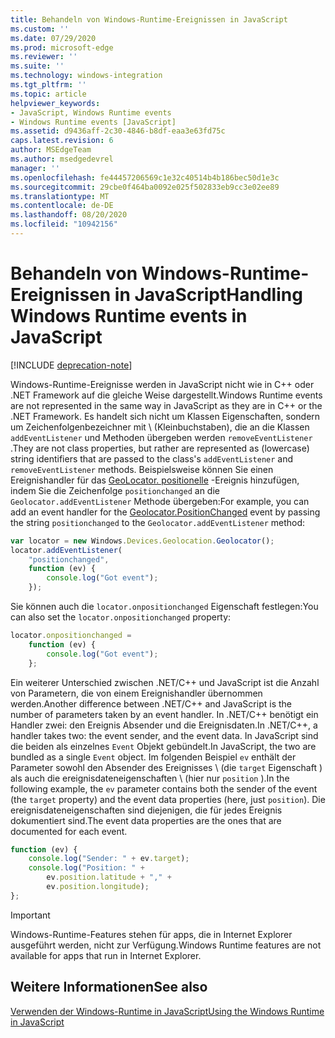 ```yaml
---
title: Behandeln von Windows-Runtime-Ereignissen in JavaScript
ms.custom: ''
ms.date: 07/29/2020
ms.prod: microsoft-edge
ms.reviewer: ''
ms.suite: ''
ms.technology: windows-integration
ms.tgt_pltfrm: ''
ms.topic: article
helpviewer_keywords:
- JavaScript, Windows Runtime events
- Windows Runtime events [JavaScript]
ms.assetid: d9436aff-2c30-4846-b8df-eaa3e63fd75c
caps.latest.revision: 6
author: MSEdgeTeam
ms.author: msedgedevrel
manager: ''
ms.openlocfilehash: fe44457206569c1e32c40514b4b186bec50d1e3c
ms.sourcegitcommit: 29cbe0f464ba0092e025f502833eb9cc3e02ee89
ms.translationtype: MT
ms.contentlocale: de-DE
ms.lasthandoff: 08/20/2020
ms.locfileid: "10942156"
---
```

# <span data-ttu-id="9cacb-102">Behandeln von Windows-Runtime-Ereignissen in JavaScript</span><span class="sxs-lookup"><span data-stu-id="9cacb-102">Handling Windows Runtime events in JavaScript</span></span>  

[!INCLUDE [deprecation-note](../includes/legacy-edge-note.md)]  

<span data-ttu-id="9cacb-103">Windows-Runtime-Ereignisse werden in JavaScript nicht wie in C++ oder .NET Framework auf die gleiche Weise dargestellt.</span><span class="sxs-lookup"><span data-stu-id="9cacb-103">Windows Runtime events are not represented in the same way in JavaScript as they are in C++ or the .NET Framework.</span></span>  <span data-ttu-id="9cacb-104">Es handelt sich nicht um Klassen Eigenschaften, sondern um Zeichenfolgenbezeichner mit \ (Kleinbuchstaben), die an die Klassen `addEventListener` und Methoden übergeben werden `removeEventListener` .</span><span class="sxs-lookup"><span data-stu-id="9cacb-104">They are not class properties, but rather are represented as \(lowercase\) string identifiers that are passed to the class's `addEventListener` and `removeEventListener` methods.</span></span>  <span data-ttu-id="9cacb-105">Beispielsweise können Sie einen Ereignishandler für das [GeoLocator. positionelle][UwpWindowsGeolocationGeolocatorDevicesPositionChanged] -Ereignis hinzufügen, indem Sie die Zeichenfolge `positionchanged` an die `Geolocator.addEventListener` Methode übergeben:</span><span class="sxs-lookup"><span data-stu-id="9cacb-105">For example, you can add an event handler for the [Geolocator.PositionChanged][UwpWindowsGeolocationGeolocatorDevicesPositionChanged] event by passing the string `positionchanged` to the `Geolocator.addEventListener` method:</span></span>  

```javascript  
var locator = new Windows.Devices.Geolocation.Geolocator();
locator.addEventListener(
    "positionchanged",
    function (ev) {
        console.log("Got event");
    });
```  

<span data-ttu-id="9cacb-106">Sie können auch die `locator.onpositionchanged` Eigenschaft festlegen:</span><span class="sxs-lookup"><span data-stu-id="9cacb-106">You can also set the `locator.onpositionchanged` property:</span></span>  

```javascript
locator.onpositionchanged =
    function (ev) {
        console.log("Got event");
    };
```  

<span data-ttu-id="9cacb-107">Ein weiterer Unterschied zwischen .NET/C++ und JavaScript ist die Anzahl von Parametern, die von einem Ereignishandler übernommen werden.</span><span class="sxs-lookup"><span data-stu-id="9cacb-107">Another difference between .NET/C++ and JavaScript is the number of parameters taken by an event handler.</span></span>  <span data-ttu-id="9cacb-108">In .NET/C++ benötigt ein Handler zwei: den Ereignis Absender und die Ereignisdaten.</span><span class="sxs-lookup"><span data-stu-id="9cacb-108">In .NET/C++, a handler takes two:  the event sender, and the event data.</span></span>  <span data-ttu-id="9cacb-109">In JavaScript sind die beiden als einzelnes `Event` Objekt gebündelt.</span><span class="sxs-lookup"><span data-stu-id="9cacb-109">In JavaScript, the two are bundled as a single `Event` object.</span></span>  <span data-ttu-id="9cacb-110">Im folgenden Beispiel `ev` enthält der Parameter sowohl den Absender des Ereignisses \ (die `target` Eigenschaft \) als auch die ereignisdateneigenschaften \ (hier nur `position` \).</span><span class="sxs-lookup"><span data-stu-id="9cacb-110">In the following example, the `ev` parameter contains both the sender of the event \(the `target` property\) and the event data properties \(here, just `position`\).</span></span>  <span data-ttu-id="9cacb-111">Die ereignisdateneigenschaften sind diejenigen, die für jedes Ereignis dokumentiert sind.</span><span class="sxs-lookup"><span data-stu-id="9cacb-111">The event data properties are the ones that are documented for each event.</span></span>  

```javascript
function (ev) {
    console.log("Sender: " + ev.target);
    console.log("Position: " +
        ev.position.latitude + "," +
        ev.position.longitude);
};
```  

> [!IMPORTANT]
> <span data-ttu-id="9cacb-112">Windows-Runtime-Features stehen für apps, die in Internet Explorer ausgeführt werden, nicht zur Verfügung.</span><span class="sxs-lookup"><span data-stu-id="9cacb-112">Windows Runtime features are not available for apps that run in Internet Explorer.</span></span>  

## <span data-ttu-id="9cacb-113">Weitere Informationen</span><span class="sxs-lookup"><span data-stu-id="9cacb-113">See also</span></span>  

[<span data-ttu-id="9cacb-114">Verwenden der Windows-Runtime in JavaScript</span><span class="sxs-lookup"><span data-stu-id="9cacb-114">Using the Windows Runtime in JavaScript</span></span>][WindowsRuntimeJavascript]  

 <!-- links -->  

[WindowsRuntimeJavascript]: ./using-the-windows-runtime-in-javascript.md "Verwenden der Windows-Runtime in JavaScript | Microsoft docs"  

[UwpWindowsGeolocationGeolocatorDevicesPositionChanged]: /uwp/api/Windows.Devices.Geolocation.Geolocator#Windows_Devices_Geolocation_Geolocator_PositionChanged "GeoLocator-Klasse | Microsoft docs"  
